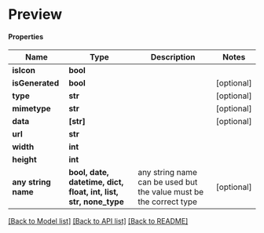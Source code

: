 # Preview

#### Properties
Name | Type | Description | Notes
------------ | ------------- | ------------- | -------------
**isIcon** | **bool** |  | 
**isGenerated** | **bool** |  | [optional] 
**type** | **str** |  | [optional] 
**mimetype** | **str** |  | [optional] 
**data** | **[str]** |  | [optional] 
**url** | **str** |  | 
**width** | **int** |  | 
**height** | **int** |  | 
**any string name** | **bool, date, datetime, dict, float, int, list, str, none_type** | any string name can be used but the value must be the correct type | [optional]

[[Back to Model list]](../README.md#documentation-for-models) [[Back to API list]](../README.md#documentation-for-api-endpoints) [[Back to README]](../README.md)

